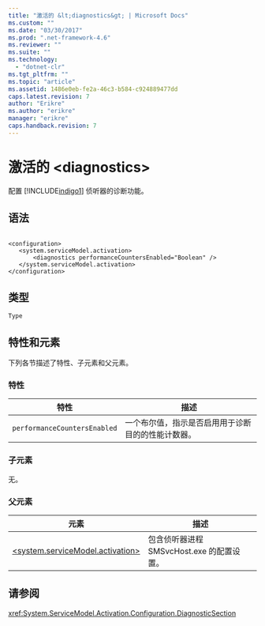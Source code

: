 ```yaml
---
title: "激活的 &lt;diagnostics&gt; | Microsoft Docs"
ms.custom: ""
ms.date: "03/30/2017"
ms.prod: ".net-framework-4.6"
ms.reviewer: ""
ms.suite: ""
ms.technology: 
  - "dotnet-clr"
ms.tgt_pltfrm: ""
ms.topic: "article"
ms.assetid: 1486e0eb-fe2a-46c3-b584-c924889477dd
caps.latest.revision: 7
author: "Erikre"
ms.author: "erikre"
manager: "erikre"
caps.handback.revision: 7
---
```

# 激活的 &lt;diagnostics&gt;
配置 [!INCLUDE[indigo1](../../../../../includes/indigo1-md.md)] 侦听器的诊断功能。  
  
## 语法  
  
```  
  
<configuration>  
   <system.serviceModel.activation>  
       <diagnostics performanceCountersEnabled="Boolean" />  
   </system.serviceModel.activation>  
</configuration>  
```  
  
## 类型  
 `Type`  
  
## 特性和元素  
 下列各节描述了特性、子元素和父元素。  
  
### 特性  
  
|特性|描述|  
|--------|--------|  
|`performanceCountersEnabled`|一个布尔值，指示是否启用用于诊断目的的性能计数器。|  
  
### 子元素  
 无。  
  
### 父元素  
  
|元素|描述|  
|--------|--------|  
|[\<system.serviceModel.activation\>](../../../../../docs/framework/configure-apps/file-schema/wcf/system-servicemodel-activation.md)|包含侦听器进程 SMSvcHost.exe 的配置设置。|  
  
## 请参阅  
 <xref:System.ServiceModel.Activation.Configuration.DiagnosticSection>